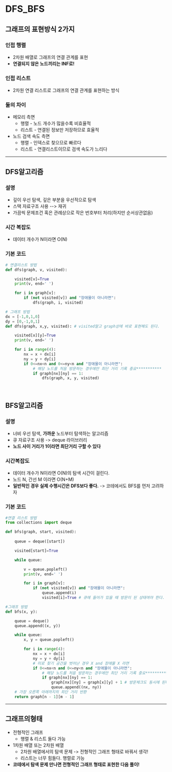 # DFS_BFS

## 그래프의 표현방식 2가지
### 인접 행렬
- 2차원 배열로 그래프의 연결 관계를 표현
- **연결되지 않은 노드끼리는 INF로!**
### 인접 리스트
- 2차원 연결 리스트로 그래프의 연결 관계를 표현하는 방식
### 둘의 차이
- 메모리 측면
    - 행렬 - 노드 개수가 많을수록 비효율적
    - 리스트 - 연결된 정보만 저장하므로 효율적 
- 노드 검색 속도 측면
    - 행렬 - 인덱스로 찾으므로 빠르다
    - 리스트 - 연결리스트이므로 검색 속도가 느리다
---
## DFS알고리즘
### 설명
- 깊이 우선 탐색, 깊은 부분을 우선적으로 탐색
- 스택 자료구조 사용 --> 재귀
- 가끔씩 문제조건 혹은 관례상으로 작은 번호부터 처리(하지만 순서상관없음)
### 시간 복잡도
- 데이터 개수가 N이라면 O(N)
### 기본 코드
```python
# 연결리스트 방법
def dfs(graph, v, visited):

    visited[v]=True
    print(v, end=' ')

    for i in graph[v]:
        if (not visited[v]) and "장애물이 아니라면":
            dfs(graph, i, visited)

# 그래프 방법
dx = [-1,0,1,0]
dy = [0,-1,0,1]
def dfs(graph, x,y, visited): # visited말고 graph상에 바로 표현해도 된다.

    visited[x][y]=True
    print(v, end=' ')

    for i in range(4):
        nx = x + dx[i]
        ny = y + dy[i]
        if 0<=nx<n and 0<=ny<n and "장애물이 아니라면":
            # 해당 노드를 처음 방문하는 경우에만 최단 거리 기록 중요***********
            if graph[nx][ny] == 1:
                dfs(graph, x, y, visited)
```
<br/>

## BFS알고리즘
### 설명
- 너비 우선 탐색, **가까운** 노드부터 탐색하는 알고리즘
- 큐 자료구조 사용 -> deque 라이브러리
- **노드 사이 거리가 1이라면 최단거리 구할 수 있다**
### 시간복잡도
- 데이터 개수가 N이라면 O(N)의 탐색 시간이 걸린다.
- 노드 N, 간선 M 이라면 O(N+M)
- **일반적인 경우 실제 수행시간은 DFS보다 좋다.** -> 코테에서도 BFS를 먼저 고려하자
### 기본 코드
```python
#연결 리스트 방법
from collections import deque

def bfs(graph, start, visited):
    
    queue = deque([start])

    visited[start]=True

    while queue:

        v = queue.popleft()
        print(v, end=' ')

        for i in graph[v]:
            if (not visited[v]) and "장애물이 아니라면":
                queue.append(i)
                visited[i]=True # 큐에 들어가 있을 때 방문이 된 상태여야 한다.

#그래프 방법
def bfs(x, y):

    queue = deque()
    queue.append((x, y))

    while queue:
        x, y = queue.popleft()

        for i in range(4):
            nx = x + dx[i]
            ny = y + dy[i]
            # 미로 찾기 공간을 벗어난 경우 X and 장애물 X 라면
            if 0<=nx<n and 0<=ny<n and "장애물이 아니라면":
                # 해당 노드를 처음 방문하는 경우에만 최단 거리 기록 중요***********
                if graph[nx][ny] == 1:
                    graph[nx][ny] = graph[x][y] + 1 # 방문체크도 동시에 된다.
                    queue.append((nx, ny))
    # 가장 오른쪽 아래까지의 최단 거리 반환
    return graph[n - 1][m - 1]

```
---
## **그래프의형태**
- 전형적인 그래프
    - 행렬 & 리스트 둘다 가능
- 1차원 배열 또는 2차원 배열
    - 2차원 배열에서의 탐색 문제 -> 전형적인 그래프 형태로 바꿔서 생각!
    - 리스트는 너무 힘들다. 행렬로 가능
- **코테에서 탐색 문제 만나면 전형적인 그래프 형태로 표현한 다음 풀이!**